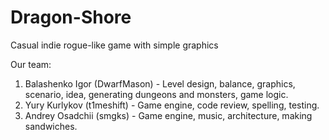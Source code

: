 # Dragon-Shore
Casual indie rogue-like game with simple graphics

Our team:
  1. Balashenko Igor (DwarfMason) - Level design, balance, graphics, scenario, idea, generating dungeons and monsters, game logic.
  2. Yury Kurlykov (t1meshift) - Game engine, code review, spelling, testing.
  3. Andrey Osadchii (smgks) - Game engine, music, architecture, making sandwiches.
